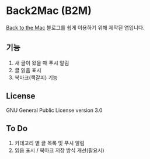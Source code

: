 Back2Mac (B2M)
=====

[Back to the Mac](http://macnews.tistory.com/) 블로그를 쉽게 이용하기 위해 제작된 앱입니다.


## 기능
1. 새 글이 왔을 때 푸시 알림
2. 글 읽음 표시
3. 북마크(책갈피) 기능


## License
GNU General Public License version 3.0 


## To Do
1. 카테고리 별 글 목록 및 푸시 알림
2. 읽음 표시 / 북마크 저장 방식 개선(필요시)

